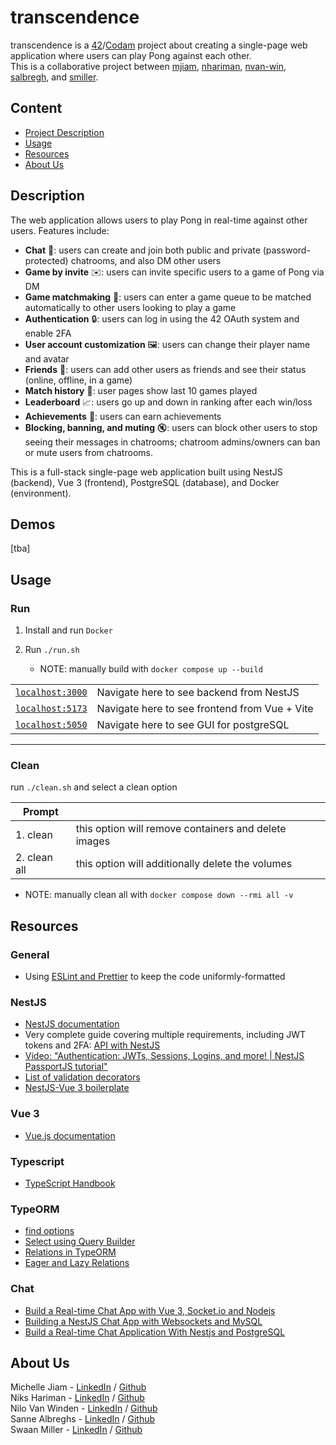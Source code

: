 # transcendence
transcendence is a [42](https://www.42network.org/)/[Codam](https://www.codam.nl/) project about creating a single-page web application where users can play Pong against each other.  
This is a collaborative project between [mjiam](https://github.com/MichelleJiam), [nhariman](https://github.com/nhariman), [nvan-win](https://github.com/nvanwinden), [salbregh](https://github.com/salbregh), and [smiller](https://github.com/subsp4ce).  

## Content
- [Project Description](#description)
- [Usage](#usage)
- [Resources](#resources)
- [About Us](#about-us)

## Description
The web application allows users to play Pong in real-time against other users.
Features include:
- **Chat** 💬: users can create and join both public and private (password-protected) chatrooms, and also DM other users
- **Game by invite** ✉️: users can invite specific users to a game of Pong via DM
- **Game matchmaking** 🤝: users can enter a game queue to be matched automatically to other users looking to play a game
- **Authentication** 🔒: users can log in using the 42 OAuth system and enable 2FA
- **User account customization** 🖼️: users can change their player name and avatar
- **Friends** 👯: users can add other users as friends and see their status (online, offline, in a game)
- **Match history** 📒: user pages show last 10 games played
- **Leaderboard** 📈: users go up and down in ranking after each win/loss
- **Achievements** 🏅: users can earn achievements
- **Blocking, banning, and muting** 🔇: users can block other users to stop seeing their messages in chatrooms; chatroom admins/owners can ban or mute users from chatrooms. 

This is a full-stack single-page web application built using NestJS (backend), Vue 3 (frontend), PostgreSQL (database), and Docker (environment).

## Demos
[tba]

## Usage

### Run

1. Install and run `Docker`

2. Run `./run.sh` 

	- NOTE: manually build with `docker compose up --build`

|||
| ------ | ----------- |
| [`localhost:3000`](http://localhost:3000) | Navigate here to see backend from NestJS |
| [`localhost:5173`](http://localhost:5173) | Navigate here to see frontend from Vue + Vite |
| [`localhost:5050`](http://localhost:5050) | Navigate here to see GUI for postgreSQL |

---

### Clean

run `./clean.sh` and select  a clean option

| Prompt ||
| ------ | ----------- |
| 1. clean | this option will remove containers and delete images |
| 2. clean all | this option will additionally delete the volumes |

-	NOTE: manually clean all with `docker compose down --rmi all -v`


## Resources
### General
- Using [ESLint and Prettier](https://vueschool.io/articles/vuejs-tutorials/eslint-and-prettier-with-vite-and-vue-js-3/) to keep the code uniformly-formatted  

### NestJS
- [NestJS documentation](https://docs.nestjs.com/)
- Very complete guide covering multiple requirements, including JWT tokens and 2FA: [API with NestJS](https://wanago.io/2020/05/11/nestjs-api-controllers-routing-module/)  
- [Video: "Authentication: JWTs, Sessions, Logins, and more! | NestJS PassportJS tutorial"](https://youtu.be/_L225zpUK0M)
- [List of validation decorators](https://github.com/typestack/class-validator#validation-decorators)
- [NestJS-Vue 3 boilerplate](https://github.com/niclas-timm/nestjs-vue-boilerplate)

### Vue 3
- [Vue.js documentation](https://vuejs.org/guide/introduction.html)

### Typescript
- [TypeScript Handbook](https://www.typescriptlang.org/docs/handbook/intro.html)  

### TypeORM
- [find options](https://typeorm.io/find-options)  
- [Select using Query Builder](https://typeorm.io/select-query-builder)
- [Relations in TypeORM](https://typeorm.io/relations#relations)  
- [Eager and Lazy Relations](https://orkhan.gitbook.io/typeorm/docs/eager-and-lazy-relations)

### Chat
- [Build a Real-time Chat App with Vue 3, Socket.io and Nodejs](https://masteringbackend.com/posts/build-a-real-time-chat-app-with-vue-3-socket-io-and-nodejs)  
- [Building a NestJS Chat App with Websockets and MySQL](https://progressivecoder.substack.com/p/building-a-nestjs-chat-app-with-websockets)  
- [Build a Real-time Chat Application With Nestjs and PostgreSQL](https://betterprogramming.pub/build-a-real-time-chat-application-with-nestjs-and-postgresql-a212502eb436)

## About Us
Michelle Jiam - [LinkedIn](https://www.linkedin.com/in/mljiam/) / [Github](https://github.com/MichelleJiam)  
Niks Hariman - [LinkedIn](https://www.linkedin.com/in/niks-hariman-msc-aaa74b152/) / [Github](https://github.com/nhariman)  
Nilo Van Winden - [LinkedIn](https://www.linkedin.com/in/n-van-winden/) / [Github](https://github.com/nvanwinden)  
Sanne Albreghs - [LinkedIn](https://www.linkedin.com/in/sanne-albreghs-ba09141a3/) / [Github](https://github.com/salbregh)  
Swaan Miller - [LinkedIn](https://www.linkedin.com/in/swaan-miller-6a4844244/) / [Github](https://github.com/subsp4ce)
